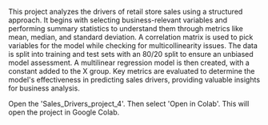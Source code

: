 This project analyzes the drivers of retail store sales using a structured approach. It begins with selecting business-relevant variables and performing summary statistics to understand them through metrics like mean, median, and standard deviation. A correlation matrix is used to pick variables for the model while checking for multicollinearity issues. The data is split into training and test sets with an 80/20 split to ensure an unbiased model assessment. A multilinear regression model is then created, with a constant added to the X group. Key metrics are evaluated to determine the model's effectiveness in predicting sales drivers, providing valuable insights for business analysis.

Open the 'Sales_Drivers_project_4'. Then select 'Open in Colab'. This will open the project in Google Colab.

